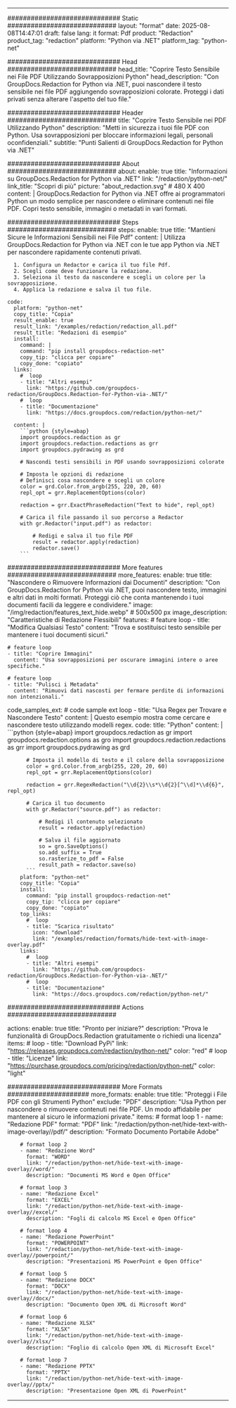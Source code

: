 
---
############################# Static ############################
layout: "format"
date:  2025-08-08T14:47:01
draft: false
lang: it
format: Pdf
product: "Redaction"
product_tag: "redaction"
platform: "Python via .NET"
platform_tag: "python-net"

############################# Head ############################
head_title: "Coprire Testo Sensibile nei File PDF Utilizzando Sovrapposizioni Python"
head_description: "Con GroupDocs.Redaction for Python via .NET, puoi nascondere il testo sensibile nei file PDF aggiungendo sovrapposizioni colorate. Proteggi i dati privati senza alterare l'aspetto del tuo file."

############################# Header ############################
title: "Coprire Testo Sensibile nei PDF Utilizzando Python" 
description: "Metti in sicurezza i tuoi file PDF con Python. Usa sovrapposizioni per bloccare informazioni legali, personali oconfidenziali."
subtitle: "Punti Salienti di GroupDocs.Redaction for Python via .NET" 

############################# About ############################
about:
    enable: true
    title: "Informazioni su GroupDocs.Redaction for Python via .NET"
    link: "/redaction/python-net/"
    link_title: "Scopri di più"
    picture: "about_redaction.svg" # 480 X 400
    content: |
       GroupDocs.Redaction for Python via .NET offre ai programmatori Python un modo semplice per nascondere o eliminare contenuti nei file PDF. Copri testo sensibile, immagini o metadati in vari formati.

############################# Steps ############################
steps:
    enable: true
    title: "Mantieni Sicure le Informazioni Sensibili nei File Pdf"
    content: |
      Utilizza GroupDocs.Redaction for Python via .NET con le tue app Python via .NET per nascondere rapidamente contenuti privati.
      
      1. Configura un Redactor e carica il tuo file Pdf.
      2. Scegli come deve funzionare la redazione.
      3. Seleziona il testo da nascondere e scegli un colore per la sovrapposizione.
      4. Applica la redazione e salva il tuo file.
   
    code:
      platform: "python-net"
      copy_title: "Copia"
      result_enable: true
      result_link: "/examples/redaction/redaction_all.pdf"
      result_title: "Redazioni di esempio"
      install:
        command: |
        command: "pip install groupdocs-redaction-net"
        copy_tip: "clicca per copiare"
        copy_done: "copiato"
      links:
        #  loop
        - title: "Altri esempi"
          link: "https://github.com/groupdocs-redaction/GroupDocs.Redaction-for-Python-via-.NET/"
        #  loop
        - title: "Documentazione"
          link: "https://docs.groupdocs.com/redaction/python-net/"
          
      content: |
        ```python {style=abap}
        import groupdocs.redaction as gr
        import groupdocs.redaction.redactions as grr
        import groupdocs.pydrawing as grd

        # Nascondi testi sensibili in PDF usando sovrapposizioni colorate

        # Imposta le opzioni di redazione
        # Definisci cosa nascondere e scegli un colore
        color = grd.Color.from_argb(255, 220, 20, 60)
        repl_opt = grr.ReplacementOptions(color)
                
        redaction = grr.ExactPhraseRedaction("Text to hide", repl_opt)

        # Carica il file passando il suo percorso a Redactor
        with gr.Redactor("input.pdf") as redactor:

            # Redigi e salva il tuo file PDF
            result = redactor.apply(redaction)
            redactor.save()
        ```            


############################# More features ############################
more_features:
  enable: true
  title: "Nascondere o Rimuovere Informazioni dai Documenti"
  description: "Con GroupDocs.Redaction for Python via .NET, puoi nascondere testo, immagini e altri dati in molti formati. Proteggi ciò che conta mantenendo i tuoi documenti facili da leggere e condividere."
  image: "/img/redaction/features_text_hide.webp" # 500x500 px
  image_description: "Caratteristiche di Redazione Flessibili"
  features:
    # feature loop
    - title: "Modifica Qualsiasi Testo"
      content: "Trova e sostituisci testo sensibile per mantenere i tuoi documenti sicuri."

    # feature loop
    - title: "Coprire Immagini"
      content: "Usa sovrapposizioni per oscurare immagini intere o aree specifiche."

    # feature loop
    - title: "Pulisci i Metadata"
      content: "Rimuovi dati nascosti per fermare perdite di informazioni non intenzionali."
      
  code_samples_ext:
    # code sample ext loop
    - title: "Usa Regex per Trovare e Nascondere Testo"
      content: |
        Questo esempio mostra come cercare e nascondere testo utilizzando modelli regex.
      code:
        title: "Python"
        content: |
          ```python {style=abap}
          import groupdocs.redaction as gr
          import groupdocs.redaction.options as gro
          import groupdocs.redaction.redactions as grr
          import groupdocs.pydrawing as grd

          # Imposta il modello di testo e il colore della sovrapposizione
          color = grd.Color.from_argb(255, 220, 20, 60)
          repl_opt = grr.ReplacementOptions(color)

          redaction = grr.RegexRedaction("\\d{2}\\s*\\d{2}[^\\d]*\\d{6}", repl_opt)

          # Carica il tuo documento
          with gr.Redactor("source.pdf") as redactor:

              # Redigi il contenuto selezionato
              result = redactor.apply(redaction)

              # Salva il file aggiornato
              so = gro.SaveOptions()
              so.add_suffix = True
              so.rasterize_to_pdf = False
              result_path = redactor.save(so)
          ```
        platform: "python-net"
        copy_title: "Copia"
        install:
          command: "pip install groupdocs-redaction-net"
          copy_tip: "clicca per copiare"
          copy_done: "copiato"
        top_links:
          #  loop
          - title: "Scarica risultato"
            icon: "download"
            link: "/examples/redaction/formats/hide-text-with-image-overlay.pdf"
        links:
          #  loop
          - title: "Altri esempi"
            link: "https://github.com/groupdocs-redaction/GroupDocs.Redaction-for-Python-via-.NET/"
          #  loop
          - title: "Documentazione"
            link: "https://docs.groupdocs.com/redaction/python-net/"


############################# Actions ############################

actions:
  enable: true
  title: "Pronto per iniziare?"
  description: "Prova le funzionalità di GroupDocs.Redaction gratuitamente o richiedi una licenza"
  items:
    #  loop
    - title: "Download PyPi"
      link: "https://releases.groupdocs.com/redaction/python-net/"
      color: "red"
        #  loop
    - title: "Licenze"
      link: "https://purchase.groupdocs.com/pricing/redaction/python-net/"
      color: "light"


############################# More Formats #####################
more_formats:
    enable: true
    title: "Proteggi i File PDF con gli Strumenti Python"
    exclude: "PDF"
    description: "Usa Python per nascondere o rimuovere contenuti nei file PDF. Un modo affidabile per mantenere al sicuro le informazioni private."
    items: 
        # format loop 1
        - name: "Redazione PDF"
          format: "PDF"
          link: "/redaction/python-net/hide-text-with-image-overlay//pdf/"
          description: "Formato Documento Portabile Adobe"

        # format loop 2
        - name: "Redazione Word"
          format: "WORD"
          link: "/redaction/python-net/hide-text-with-image-overlay//word/"
          description: "Documenti MS Word e Open Office"
          
        # format loop 3
        - name: "Redazione Excel"
          format: "EXCEL"
          link: "/redaction/python-net/hide-text-with-image-overlay//excel/"
          description: "Fogli di calcolo MS Excel e Open Office"

        # format loop 4
        - name: "Redazione PowerPoint"
          format: "POWERPOINT"
          link: "/redaction/python-net/hide-text-with-image-overlay//powerpoint/"
          description: "Presentazioni MS PowerPoint e Open Office"

        # format loop 5
        - name: "Redazione DOCX"
          format: "DOCX"
          link: "/redaction/python-net/hide-text-with-image-overlay//docx/"
          description: "Documento Open XML di Microsoft Word"
          
        # format loop 6
        - name: "Redazione XLSX"
          format: "XLSX"
          link: "/redaction/python-net/hide-text-with-image-overlay//xlsx/"
          description: "Foglio di calcolo Open XML di Microsoft Excel"
          
        # format loop 7
        - name: "Redazione PPTX"
          format: "PPTX"
          link: "/redaction/python-net/hide-text-with-image-overlay//pptx/"
          description: "Presentazione Open XML di PowerPoint"


---